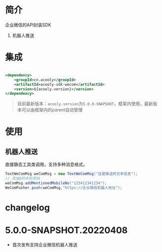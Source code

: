 <!-- title: 企业微信SDK -->
<!-- name: acooly-sdk-wecom -->
<!-- type: resources -->
<!-- author: zhangpu -->
<!-- date: 2022-4-8 -->

# 简介

企业微信的API封装SDK
1. 机器人推送

# 集成

```xml

<dependency>
    <groupId>cn.acooly</groupId>
    <artifactId>acooly-sdk-wecom</artifactId>
    <version>${acooly.version}</version>
</dependency>
```

> 目前最新版本：`acooly.version`为`5.0.0-SNAPSHOT`，框架内使用，最新版本可以由框架内的parent自动管理


# 使用

## 机器人推送

直接静态工具类调用，支持多种消息格式。

```java
TextWeComMsg weComMsg = new TextWeComMsg("这是推送的文本信息");
// 添加@的手机号码
weComMsg.addMentionedMobileNo("123412341234");
WeComPusher.push(weComMsg,"https://企业微信机器人地址");
```



# changelog

# 5.0.0-SNAPSHOT.20220408

* 首次发布支持企业微信机器人推送
